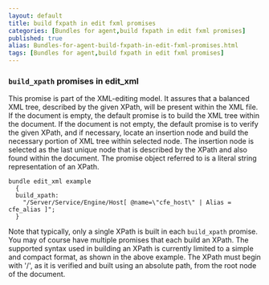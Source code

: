 ```yaml
---
layout: default
title: build fxpath in edit fxml promises
categories: [Bundles for agent,build fxpath in edit fxml promises]
published: true
alias: Bundles-for-agent-build-fxpath-in-edit-fxml-promises.html
tags: [Bundles for agent,build fxpath in edit fxml promises]
---
```


### `build_xpath` promises in edit\_xml

  

This promise is part of the XML-editing model. It assures that a
balanced XML tree, described by the given XPath, will be present within
the XML file. If the document is empty, the default promise is to build
the XML tree within the document. If the document is not empty, the
default promise is to verify the given XPath, and if necessary, locate
an insertion node and build the necessary portion of XML tree within
selected node. The insertion node is selected as the last unique node
that is described by the XPath and also found within the document. The
promise object referred to is a literal string representation of an
XPath.

  

```cf3
bundle edit_xml example
  {
  build_xpath:
    "/Server/Service/Engine/Host[ @name=\"cfe_host\" | Alias = cfe_alias ]";
  }
```

  

Note that typically, only a single XPath is built in each `build_xpath`
promise. You may of course have multiple promises that each build an
XPath. The supported syntax used in building an XPath is currently
limited to a simple and compact format, as shown in the above example.
The XPath must begin with '/', as it is verified and built using an
absolute path, from the root node of the document.

